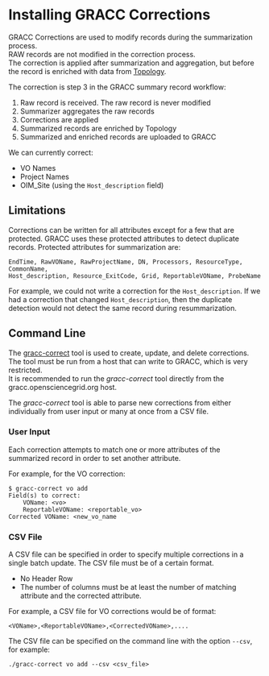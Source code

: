Installing GRACC Corrections
============================

GRACC Corrections are used to modify records during the summarization process.  
RAW records are not modified in the correction process.  
The correction is applied after summarization and aggregation, but before the record is enriched with data from [Topology](https://topology.opensciencegrid.org/).

The correction is step 3 in the GRACC summary record workflow:

1. Raw record is received.  The raw record is never modified
2. Summarizer aggregates the raw records
3. Corrections are applied
4. Summarized records are enriched by Topology
5. Summarized and enriched records are uploaded to GRACC

We can currently correct:

* VO Names
* Project Names
* OIM_Site (using the `Host_description` field)

Limitations
-----------

Corrections can be written for all attributes except for a few that are protected.  GRACC uses these protected attributes to detect duplicate records.  Protected attributes for summarization are:

    EndTime, RawVOName, RawProjectName, DN, Processors, ResourceType, CommonName,
    Host_description, Resource_ExitCode, Grid, ReportableVOName, ProbeName

For example, we could not write a correction for the `Host_description`.  If we had a correction that changed `Host_description`, then the duplicate detection would not detect the same record during resummarization.

Command Line
------------

The [gracc-correct](https://github.com/opensciencegrid/gracc-tools/tree/master/gracc-correct) tool is used to create, update, and delete corrections.  
The tool must be run from a host that can write to GRACC, which is very restricted.  
It is recommended to run the _gracc-correct_ tool directly from the gracc.opensciencegrid.org host.

The _gracc-correct_ tool is able to parse new corrections from either individually from user input or many at once from a CSV file.

### User Input

Each correction attempts to match one or more attributes of the summarized record in order to set another attribute.

For example, for the VO correction:

    $ gracc-correct vo add
    Field(s) to correct:
        VOName: <vo>
        ReportableVOName: <reportable_vo>
    Corrected VOName: <new_vo_name

### CSV File

A CSV file can be specified in order to specify multiple corrections in a single batch update.  The CSV file must be of a certain format.

* No Header Row
* The number of columns must be at least the number of matching attribute and the corrected attribute.

For example, a CSV file for VO corrections would be of format:

    <VOName>,<ReportableVOName>,<CorrectedVOName>,....

The CSV file can be specified on the command line with the option `--csv`, for example:

    ./gracc-correct vo add --csv <csv_file>
